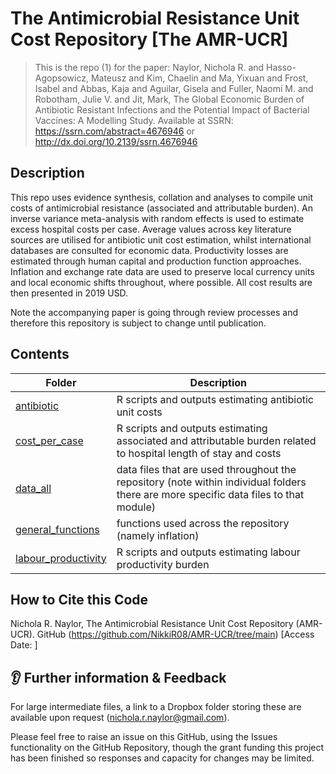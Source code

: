# The Antimicrobial Resistance Unit Cost Repository [The AMR-UCR]

> This is the repo (1) for the paper: Naylor, Nichola R. and Hasso-Agopsowicz, Mateusz and Kim, Chaelin and Ma, Yixuan and Frost, Isabel and Abbas, Kaja and Aguilar, Gisela and Fuller, Naomi M. and Robotham, Julie V. and Jit, Mark, The Global Economic Burden of Antibiotic Resistant Infections and the Potential Impact of Bacterial Vaccines: A Modelling Study. Available at SSRN: https://ssrn.com/abstract=4676946 or http://dx.doi.org/10.2139/ssrn.4676946


## Description

This repo uses evidence synthesis, collation and analyses to compile unit costs of antimicrobial resistance (associated and attributable burden). An inverse variance meta-analysis with random effects is used to estimate excess hospital costs per case. Average values across key literature sources are utilised for antibiotic unit cost estimation, whilst international databases are consulted for economic data. Productivity losses are estimated through human capital and production function approaches. Inflation and exchange rate data are used to preserve local currency units and local economic shifts throughout, where possible. All cost results are then presented in 2019 USD.

Note the accompanying paper is going through review processes and therefore this repository is subject to change until publication.

## Contents

Folder | Description
-----|------------
[antibiotic](https://github.com/NikkiR08/AMR-UCR/tree/main/antibiotic) | R scripts and outputs estimating antibiotic unit costs
[cost_per_case](https://github.com/NikkiR08/AMR-UCR/tree/main/cost_per_case) | R scripts and outputs estimating associated and attributable burden related to hospital length of stay and costs
[data_all](https://github.com/NikkiR08/AMR-UCR/tree/main/data_all) | data files that are used throughout the repository (note within individual folders there are more specific data files to that module)
[general_functions](https://github.com/NikkiR08/AMR-UCR/tree/main/general_functions) | functions used across the repository (namely inflation)
[labour_productivity](https://github.com/NikkiR08/AMR-UCR/tree/main/labour_productivity) | R scripts and outputs estimating labour productivity burden



## How to Cite this Code

Nichola R. Naylor, The Antimicrobial Resistance Unit Cost Repository (AMR-UCR). GitHub (https://github.com/NikkiR08/AMR-UCR/tree/main) [Access Date: ]


## 👂 Further information & Feedback

For large intermediate files, a link to a Dropbox folder storing these are available upon request
(nichola.r.naylor@gmail.com).

Please feel free to raise an issue on this GitHub, using the Issues functionality on the GitHub Repository, though the grant funding this project has been finished so responses and capacity for changes may be limited. 
